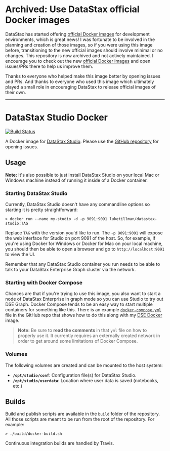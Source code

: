 # Archived: Use DataStax official Docker images

DataStax has started offering [official Docker images][datastax-docker] for development environments, which is great news! I 
was fortunate to be involved in the planning and creation of those images, so if you were using this image before, transitioning
to the new official images should involve minimal or no changes. This repository is now archived and not actively maintained. I
encourage you to check out the new [official Docker images][datastax-docker] and open issues/PRs there to help us improve them.

Thanks to everyone who helped make this image better by opening issues and PRs. And thanks to everyone who used this image which
ultimately played a small role in encouraging DataStax to release official images of their own.

---

# DataStax Studio Docker

[![Build Status](https://travis-ci.org/LukeTillman/ds-studio-docker.svg?branch=master)](https://travis-ci.org/LukeTillman/ds-studio-docker)

A Docker image for [DataStax Studio][datastax-studio]. Please use the [GitHub repository][github-repo]
for opening issues.

## Usage

**Note:** It's also possible to just install DataStax Studio on your local Mac or Windows 
machine instead of running it inside of a Docker container.

### Starting DataStax Studio

Currently, DataStax Studio doesn't have any commandline options so starting it is pretty
straightforward:

```console
> docker run --name my-studio -d -p 9091:9091 luketillman/datastax-studio:TAG
```

Replace `TAG` with the version you'd like to run. The `-p 9091:9091` will expose the web 
interface for Studio on port 9091 of the host. So, for example, if you're using Docker for 
Windows or Docker for Mac on your local machine, you should then be able to open a browser and 
go to `http://localhost:9091` to view the UI.

Remember that any DataStax Studio container you run needs to be able to talk to your DataStax 
Enterprise Graph cluster via the network.

### Starting with Docker Compose

Chances are that if you're trying to use this image, you also want to start a node of DataStax 
Enterprise in graph mode so you can use Studio to try out DSE Graph. Docker Compose tends to be
an easy way to start multiple containers for something like this. There is an example 
[`docker-compose.yml`][docker-compose] file in the GitHub repo that shows how to do this along 
with my [DSE Docker][dse-docker] image.

> **Note:** Be sure to **read the comments** in that `yml` file on how to properly use it. It 
> currently requires an externally created network in order to get around some limitations of 
> Docker Compose.

### Volumes

The following volumes are created and can be mounted to the host system:

- **`/opt/studio/conf`**: Configuration file(s) for DataStax Studio.
- **`/opt/studio/userdata`**: Location where user data is saved (notebooks, etc.)

## Builds

Build and publish scripts are available in the `build` folder of the repository. All those 
scripts are meant to be run from the root of the repository. For example:

```console
> ./build/docker-build.sh
```

Continuous integration builds are handled by Travis.

[datastax-docker]: https://github.com/datastax/docker-images
[datastax-studio]: http://www.datastax.com/products/datastax-devcenter-and-development-tools
[github-repo]: https://github.com/LukeTillman/ds-studio-docker
[docker-hub]: https://hub.docker.com/r/luketillman/datastax-studio/
[docker-compose]: https://github.com/LukeTillman/ds-studio-docker/blob/master/examples/docker-compose.yml
[dse-docker]: https://hub.docker.com/r/luketillman/datastax-enterprise/
